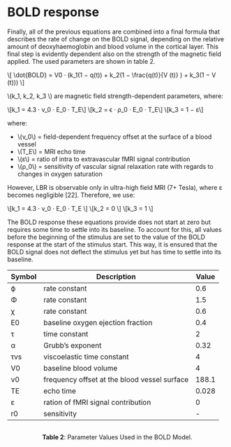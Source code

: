 # BOLD response

Finally, all of the previous equations are combined into a final formula that describes the rate of
change on the BOLD signal, depending on the relative amount of deoxyhaemoglobin and blood
volume in the cortical layer. This final step is evidently dependent also on the strength of the
magnetic field applied. The used parameters are shown in table 2.

\\[
\dot{BOLD} = V0 · (k_1(1 − q(t)) + k_2(1 − \frac{q(t)}{V (t)} ) + k_3(1 − V (t))) 
\\]

\\(k_1, k_2, k_3 \\) are magnetic field strength-dependent parameters, where:

\\[k_1 = 4.3 · ν_0 · E_0 · T_E\\]
\\[k_2 = ϵ · ρ_0 · E_0 · T_E\\]
\\[k_3 = 1 − ε\\]

where:
- \\(ν_0\\) = field-dependent frequency offset at the surface of a blood vessel
- \\(T_E\\) = MRI echo time
- \\(ε\\) = ratio of intra to extravascular fMRI signal contribution
- \\(ρ_0\\) = sensitivity of vascular signal relaxation rate with regards to changes in oxygen saturation
  
However, LBR is observable only in ultra-high field MRI (7+ Tesla), where ε becomes negligible
[22]. Therefore, we use:

\\[k_1 = 4.3 · ν_0 · E_0 · T_E \\]
\\[k_2 = 0 \\]
\\[k_3 = 1 \\]

The BOLD response these equations provide does not start at zero but requires some time to
settle into its baseline. To account for this, all values before the beginning of the stimulus are
set to the value of the BOLD response at the start of the stimulus start. This way, it is ensured
that the BOLD signal does not deflect the stimulus yet but has time to settle into its baseline.


| Symbol | Description | Value |
| --- | --- | ---|
| ϕ | rate constant | 0.6 |
| Φ | rate constant | 1.5 |
| χ | rate constant | 0.6 |
| E0 | baseline oxygen ejection fraction | 0.4 |
| τ | time constant | 2 |
| α | Grubb’s exponent | 0.32 |
| τvs | viscoelastic time constant | 4 |
| V0 | baseline blood volume | 4 |
| ν0 | frequency offset at the blood vessel surface | 188.1 | |
| TE | echo time | 0.028 |
| ε | ration of fMRI signal contribution | 0 |
| r0 | sensitivity | - |
<div style="display: flex; justify-content: center">

**Table 2**: Parameter Values Used in the BOLD Model.
</div>